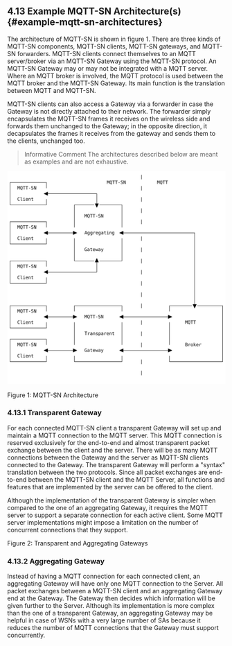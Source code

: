 <!-- transformation-note: left upstream numbering of headings for verification -->
## 4.13 Example MQTT-SN Architecture(s){#example-mqtt-sn-architectures}

<!-- transformation-note: below figure reference will be replaced by semantic reference later. -->
The architecture of MQTT-SN is shown in figure 1.
There are three kinds of MQTT-SN components, MQTT-SN clients, MQTT-SN gateways, and MQTT-SN forwarders.
MQTT-SN clients connect themselves to an MQTT server/broker via an MQTT-SN Gateway using the MQTT-SN protocol.
An MQTT-SN Gateway may or may not be integrated with a MQTT server. Where an MQTT broker is involved,
the MQTT protocol is used between the MQTT broker and the MQTT-SN Gateway.
Its main function is the translation between MQTT and MQTT-SN.

MQTT-SN clients can also access a Gateway via a forwarder in case the Gateway is not directly attached to their network.
The forwarder simply encapsulates the MQTT-SN frames it receives on the wireless side and forwards them unchanged to the
Gateway; in the opposite direction, it decapsulates the frames it receives from the gateway and sends them to the
clients, unchanged too.

> Informative Comment
> The architectures described below are meant as examples and are not exhaustive.

![MQTT-SN Architecture](images/the-topology-diagram.svg "MQTT-SN Architecture")

Figure 1: MQTT-SN Architecture
<!-- transformation-note: above upstream figure number will be replaced by auto-numbering later. -->

<!-- transformation-note: left upstream numbering of headings for verification -->
### 4.13.1 Transparent Gateway

For each connected MQTT-SN client a transparent Gateway will set up and maintain a MQTT connection to the MQTT server.
This MQTT connection is reserved exclusively for the end-to-end and almost transparent packet exchange between the client and the server.
There will be as many MQTT connections between the Gateway and the server as MQTT-SN clients connected to the Gateway.
The transparent Gateway will perform a "syntax" translation between the two protocols.
Since all packet exchanges are end-to-end between the MQTT-SN client and the MQTT Server,
all functions and features that are implemented by the server can be offered to the client.

Although the implementation of the transparent Gateway is simpler when compared to the one of an aggregating Gateway,
it requires the MQTT server to support a separate connection for each active client.
Some MQTT server implementations might impose a limitation on the number of concurrent connections that they support.

<!-- transformation-note: figure of transparent and aggregating gateways missing. -->

Figure 2: Transparent and Aggregating Gateways
<!-- transformation-note: above upstream figure number will be replaced by auto-numbering later. -->

<!-- transformation-note: left upstream numbering of headings for verification -->
### 4.13.2 Aggregating Gateway

Instead of having a MQTT connection for each connected client,
an aggregating Gateway will have only one MQTT connection to the Server.
All packet exchanges between a MQTT-SN client and an aggregating Gateway end at the Gateway.
The Gateway then decides which information will be given further to the Server.
Although its implementation is more complex than the one of a transparent Gateway,
an aggregating Gateway may be helpful in case of WSNs with a very large number of SAs because
it reduces the number of MQTT connections that the Gateway must support concurrently.
